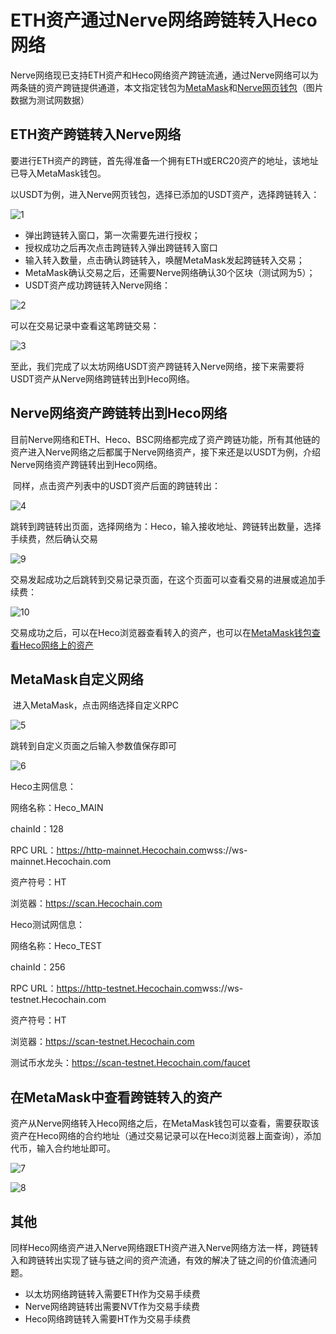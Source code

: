 # ETH资产通过Nerve网络跨链转入Heco网络

​	Nerve网络现已支持ETH资产和Heco网络资产跨链流通，通过Nerve网络可以为两条链的资产跨链提供通道，本文指定钱包为[MetaMask](http://docs.nerve.network/zh/Guide/c_bep20_cross_erc20.html)和[Nerve网页钱包](https://wallet.nerve.network/)（图片数据为测试网数据）

## ETH资产跨链转入Nerve网络

​	要进行ETH资产的跨链，首先得准备一个拥有ETH或ERC20资产的地址，该地址已导入MetaMask钱包。

​	以USDT为例，进入Nerve网页钱包，选择已添加的USDT资产，选择跨链转入：

![1](./g_Hecochain/1.png)

- 弹出跨链转入窗口，第一次需要先进行授权；
- 授权成功之后再次点击跨链转入弹出跨链转入窗口
- 输入转入数量，点击确认跨链转入，唤醒MetaMask发起跨链转入交易；
- MetaMask确认交易之后，还需要Nerve网络确认30个区块（测试网为5）；
- USDT资产成功跨链转入Nerve网络：

![2](./g_Hecochain/2.png)

可以在交易记录中查看这笔跨链交易：

![3](./g_Hecochain/3.png)

至此，我们完成了以太坊网络USDT资产跨链转入Nerve网络，接下来需要将USDT资产从Nerve网络跨链转出到Heco网络。

## Nerve网络资产跨链转出到Heco网络

​	目前Nerve网络和ETH、Heco、BSC网络都完成了资产跨链功能，所有其他链的资产进入Nerve网络之后都属于Nerve网络资产，接下来还是以USDT为例，介绍Nerve网络资产跨链转出到Heco网络。

​	同样，点击资产列表中的USDT资产后面的跨链转出：

![4](./g_Hecochain/4.png)

跳转到跨链转出页面，选择网络为：Heco，输入接收地址、跨链转出数量，选择手续费，然后确认交易

![9](./g_Hecochain/9.png)

交易发起成功之后跳转到交易记录页面，在这个页面可以查看交易的进展或追加手续费：

![10](./g_Hecochain/10.png)

交易成功之后，可以在Heco浏览器查看转入的资产，也可以在[MetaMask钱包查看Heco网络上的资产](http://docs.nerve.network/zh/Guide/c_bep20_cross_erc20.html#metamask%E6%9F%A5%E7%9C%8B%E8%B5%84%E4%BA%A7)



## MetaMask自定义网络

​	进入MetaMask，点击网络选择自定义RPC

![5](./g_Hecochain/5.png)

跳转到自定义页面之后输入参数值保存即可

![6](./g_Hecochain/6.png)



Heco主网信息：

网络名称：Heco_MAIN

chainId：128

RPC URL：https://http-mainnet.Hecochain.com
​		   wss://ws-mainnet.Hecochain.com

资产符号：HT

浏览器：https://scan.Hecochain.com

Heco测试网信息：

网络名称：Heco_TEST

chainId：256

RPC URL：https://http-testnet.Hecochain.com
​		   wss://ws-testnet.Hecochain.com

资产符号：HT

浏览器：https://scan-testnet.Hecochain.com

测试币水龙头：https://scan-testnet.Hecochain.com/faucet

## 在MetaMask中查看跨链转入的资产

​	资产从Nerve网络转入Heco网络之后，在MetaMask钱包可以查看，需要获取该资产在Heco网络的合约地址（通过交易记录可以在Heco浏览器上面查询），添加代币，输入合约地址即可。

![7](./g_Hecochain/7.png)

![8](./g_Hecochain/8.png)



## 其他

​	同样Heco网络资产进入Nerve网络跟ETH资产进入Nerve网络方法一样，跨链转入和跨链转出实现了链与链之间的资产流通，有效的解决了链之间的价值流通问题。

- 以太坊网络跨链转入需要ETH作为交易手续费
- Nerve网络跨链转出需要NVT作为交易手续费
- Heco网络跨链转入需要HT作为交易手续费






